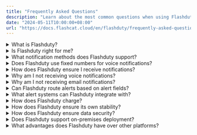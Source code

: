 ```yaml
---
title: "Frequently Asked Questions"
description: "Learn about the most common questions when using Flashduty"
date: "2024-05-11T10:00:00+08:00"
url: "https://docs.flashcat.cloud/en/flashduty/frequently-asked-questions"
---
```


<details>
  <summary>What is Flashduty?</summary>
   Flashduty is an all-in-one alert response platform. We provide IT professionals with on-call scheduling, alert noise reduction, escalation, and automation capabilities to accelerate incident response and minimize losses.
</details>

<details>
  <summary>Is Flashduty right for me?</summary>
  You should use Flashduty if your organization or team has the following needs:
   
  - Need a centralized place to collect, manage, track, and analyze alerts from all sources within your company.
  - Need to classify alerts and notify key personnel through different channels dynamically, with automatic escalation processes to prevent unhandled alerts.
  - Spend most of your time handling alerts and need noise reduction solutions to address alert fatigue.
</details>

<details>
  <summary>What notification methods does Flashduty support?</summary>

| Channel | Direct Message | Group Chat |
| --- | -------- | ---- |
| Voice    | ✅   |    |
| SMS    | ✅   |    | 
| Email    | ✅   |    | 
| Feishu/Lark App | ✅   |  ✅  |  
| Dingtalk App | ✅   |  ✅  |
| WeCom App | ✅   |    | 
| Slack App| ✅   |  ✅  | 
| Microsoft Teams App| ✅   |  ✅  |
| Feishu/Lark Bot    |    |  ✅  |
| Dingtalk Bot    |    |  ✅  | 
| WeCom Bot    |    |  ✅  | 
| Zoom Bot    |    |  ✅  |
| Telegram Bot    |    |  ✅  | 

</details>

<details>
  <summary>Does Flashduty use fixed numbers for voice notifications?</summary>
    
  - Mainland China: (010)21364727, (021)32017538, (010)21364713 and (010)21364708, more numbers can be downloaded and imported to your phone from: https://download.flashcat.cloud/phone.vcf
  - United States, Canada: **13152319335**
  - Indonesia, Germany, Malaysia, Australia, Singapore, Thailand, Russia, South Korea, Saudi Arabia, Vietnam, Japan, Hong Kong, Taiwan: **Random numbers**
  - Other regions are not currently supported for voice notifications. If you have requirements, please contact us: contact-us@flashcat.cloud
</details>

<details>
  <summary>How does Flashduty ensure I receive notifications?</summary>
   Flashduty strives to ensure the availability of every notification channel.
    
  - Voice, SMS, and Email: We use highly available services from multiple cloud providers and can quickly switch to another if one experiences issues.
  - IM App Messages: If IM app direct messages fail to send, the system will fall back to SMS and email notifications.
  - Escalation Rule Settings: We recommend setting up loop notifications where the system will notify multiple times if an incident isn't acknowledged. Alternatively, set up escalation levels where the incident will be assigned to the next level if current responders don't handle it promptly.
</details>

<details>
  <summary>Why am I not receiving voice notifications?</summary>
   Voice calls are highly dependent on terminal signals and settings. If you consistently can't receive voice notifications, try these steps:

  1. If you're using a phone number registered outside mainland China, check our supported regions.
  2. Check if your phone's blocklist or call history has blocked numbers around the time of the call, usually starting with 010xxx or 021xx. If found, remove them from the blocklist and whitelist them.
  3. If no blocklist is found, your phone number might have blocking services enabled: China Mobile users can check blocked fixed-line calls through the WeChat public account "China Mobile High-frequency Harassment Call Protection"; China Telecom users might experience call blocking when receiving SMS, check through "Tianyi Anti-harassment" public account; China Unicom users can check through "WO Assistant" public account or contact customer service.
  4. If you've participated in number portability, please check blocking settings with multiple carriers.
  5. Try restarting your phone, reinserting your SIM card, or testing the SIM card in another phone to rule out terminal or SIM card issues.

  If you still can't identify the cause, please contact us.
</details>

<details>
  <summary>Why am I not receiving email notifications?</summary>
   Try these steps:

  1. Check your email client's spam folder. If found there, move the emails to inbox and mark as not spam
  2. Check if your email client has auto-delete rules set up. If yes, modify the rules
  3. Contact your company's email administrator to check if emails are being blocked (Enterprise email services like Gmail have strict limitations and may block frequent emails). If blocked, whitelist the email source.

  If you still can't identify the cause, please contact us.
</details>

<details>
  <summary>Can Flashduty route alerts based on alert fields?</summary>
  Yes, Flashduty allows you to match multiple dimensions of alert events, including labels, severity, title, and description, and route them to different channels. See Integration Center - Integration Details - Route Configuration.
</details>

<details>
  <summary>What alert systems can Flashduty integrate with?</summary>
    
  - Generic Integrations: Email alerts (works with almost all alert systems); Custom Event Standard (for self-developed monitoring systems).
  - Open Source Integrations: Zabbix, Prometheus, Nightingale, and other common open-source monitoring tools.
  - Commercial Integrations: Alibaba Cloud, Tencent Cloud, Huawei Cloud, AWS, Azure, and other commercial cloud monitoring services.
  
  If you have other requirements, please feel free to contact us.
</details>

<details>
  <summary>How does Flashduty charge?</summary>
  We charge based on active users and offer three different versions: Free, Standard, and Enterprise. For detailed comparison, visit: https://flashcat.cloud/flashduty/price/
    
  - We define active users as those who use commercial features in the current month, requiring a license.
  - At the end of each monthly cycle, active users' licenses are released and must be reclaimed for the next cycle.
  - When a member is deleted, their license is automatically released.
  - Viewing alerts requires a license; passively receiving notifications does not.
</details>

<details>
  <summary>How does Flashduty ensure its own stability?</summary>
  
  - Flashduty SLA:

    1. Feature Availability: Core features must be available 99.95% of the time
    2. Delivery Efficiency: 99.95% of alerts must be delivered within 5 minutes of triggering

  - How Flashduty maintains SLA:
    
    1. Multi-active in Same City: Infrastructure built across multiple data centers, with stateful components all multi-active in the same city
    2. Asynchronous Processing: Alerts enter async processing immediately after submission, with retry mechanisms to reduce alert loss risk
    3. Redundant Notifications: Provides redundant notification mechanisms for important alerts, with optional multiple channel loop notifications
    4. Global Acceleration: Enabled for api.flashcat.cloud domain to ensure stable reporting from all locations
    5. Continuous Monitoring: Comprehensive system metrics collection, regular stress testing to identify system issues proactively
    
</details>

<details>
  <summary>How does Flashduty ensure data security?</summary>
  
  1. Full-stack HTTPS ensuring secure data transmission
  2. Encrypted storage for sensitive information, logs stored with sensitive data masked
  3. MFA verification required for important data modifications, with operation audit support
  4. Regular participation in internationally recognized third-party security certification audits (ISO27001, ISO9001)
  5. NDA available for clients who require it
  6. Privacy Policy: https://docs.flashcat.cloud/en/flashduty/privacy-policy
    
</details>

<details>
  <summary>Does Flashduty support on-premises deployment?</summary>
  Yes, Flashduty offers an on-premises version nearly identical to the SaaS service. However, due to high maintenance costs, on-premises deployment has a different pricing model than SaaS. Unless necessary, we recommend using our cloud service.
    
  Please contact us if you need the on-premises version.
</details>

<details>
  <summary>What advantages does Flashduty have over other platforms?</summary>
  
  1. We provide more flexible and user-friendly features
  2. We offer more professional and attentive service
  3. We provide more reasonable product pricing
    
  Contact us for professional procurement guidance.
</details>